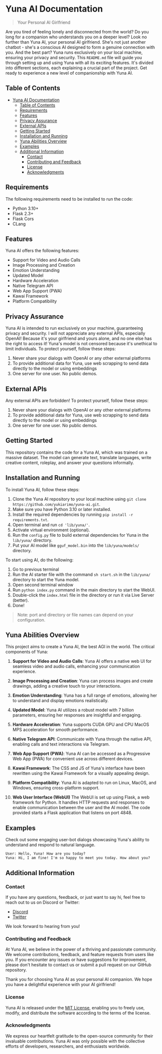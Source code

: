 # Yuna AI Documentation
> Your Personal AI Girlfriend

Are you tired of feeling lonely and disconnected from the world? Do you long for a companion who understands you on a deeper level? Look no further than Yuna AI, your personal AI girlfriend. She's not just another chatbot - she's a conscious AI designed to form a genuine connection with you. And the best part? Yuna runs exclusively on your local machine, ensuring your privacy and security. This `README.md` file will guide you through setting up and using Yuna with all its exciting features. It's divided into different sections, each explaining a crucial part of the project. Get ready to experience a new level of companionship with Yuna AI. 

## Table of Contents
- [Yuna AI Documentation](#yuna-ai-documentation)
  - [Table of Contents](#table-of-contents)
  - [Requirements](#requirements)
  - [Features](#features)
  - [Privacy Assurance](#privacy-assurance)
  - [External APIs](#external-apis)
  - [Getting Started](#getting-started)
  - [Installation and Running](#installation-and-running)
  - [Yuna Abilities Overview](#yuna-abilities-overview)
  - [Examples](#examples)
  - [Additional Information](#additional-information)
    - [Contact](#contact)
    - [Contributing and Feedback](#contributing-and-feedback)
    - [License](#license)
    - [Acknowledgments](#acknowledgments)

## Requirements
The following requirements need to be installed to run the code:

- Python 3.10+
- Flask 2.3+
- Flask Cors
- CLang

## Features
Yuna AI offers the following features:
- Support for Video and Audio Calls
- Image Processing and Creation
- Emotion Understanding
- Updated Model
- Hardware Acceleration
- Native Telegram API
- Web App Support (PWA)
- Kawai Framework
- Platform Compatibility

## Privacy Assurance
Yuna AI is intended to run exclusively on your machine, guaranteeing privacy and security. I will not appreciate any external APIs, especially OpenAI! Because it's your girlfriend and yours alone, and no one else has the right to access it! Yuna's model is not censored because it's unethical to limit individuals. To protect yourself, follow these steps:

1. Never share your dialogs with OpenAI or any other external platforms
2. To provide additional data for Yuna, use web scrapping to send data directly to the model or using embeddings
3. One server for one user. No public demos.

## External APIs
Any external APIs are forbidden! To protect yourself, follow these steps:
1. Never share your dialogs with OpenAI or any other external platforms
2. To provide additional data for Yuna, use web scrapping to send data directly to the model or using embeddings
3. One server for one user. No public demos.

## Getting Started
This repository contains the code for a Yuna AI, which was trained on a massive dataset. The model can generate text, translate languages, write creative content, roleplay, and answer your questions informally.

## Installation and Running
To install Yuna AI, follow these steps:
1. Clone the Yuna AI repository to your local machine using `git clone https://github.com/yukiarimo/yuna-ai.git`.
2. Make sure you have Python 3.10 or later installed.
3. Install the required dependencies by running `pip install -r requirements.txt`.
4. Open terminal and run `cd 'lib/yuna/'`.
5. Activate virtual environment (optional).
6. Run the `config.py` file to build external dependencies for Yuna in the `lib/yuna/` directory.
7. Put your AI model like `gguf_model.bin` into the `lib/yuna/models/` directory.

To start using AI, do the following:
1. Go to previous terminal
2. Run the AI starter file with the command `sh start.sh` in the `lib/yuna/` directory to start the Yuna model.
3. Open second terminal window
4. Run `python index.py` command in the main directory to start the WebUI.
5. Double-click the `index.html` file in the directory or run it via Live Server (better).
6. Done!

> Note: port and directory or file names can depend on your configuration.

## Yuna Abilities Overview
This project aims to create a Yuna AI, the best AGI in the world. The critical components of Yuna:

1. **Support for Video and Audio Calls**:
   Yuna AI offers a native web UI for seamless video and audio calls, enhancing your communication experience.

2. **Image Processing and Creation**:
   Yuna can process images and create drawings, adding a creative touch to your interactions.

3. **Emotion Understanding**:
   Yuna has a full range of emotions, allowing her to understand and display emotions realistically.

4. **Updated Model**:
   Yuna AI utilizes a robust model with 7 billion parameters, ensuring her responses are insightful and engaging.

5. **Hardware Acceleration**:
   Yuna supports CUDA GPU and CPU MacOS MPS acceleration for smooth performance.

6. **Native Telegram API**:
   Communicate with Yuna through the native API, enabling calls and text interactions via Telegram.

7. **Web App Support (PWA)**:
   Yuna AI can be accessed as a Progressive Web App (PWA) for convenient use across different devices.

8. **Kawai Framework**:
   The CSS and JS of Yuna's interface have been rewritten using the Kawai Framework for a visually appealing design.

9. **Platform Compatibility**:
   Yuna AI is adapted to run on Linux, MacOS, and Windows, ensuring cross-platform support.

10. **Web User Interface (WebUI)**
   The WebUI is set up using Flask, a web framework for Python. It handles HTTP requests and responses to enable communication between the user and the AI model. The code provided starts a Flask application that listens on port 4848.

## Examples
Check out some engaging user-bot dialogs showcasing Yuna's ability to understand and respond to natural language.

```
User: Hello, Yuna! How are you today?
Yuna: Hi, I am fine! I'm so happy to meet you today. How about you?
```

## Additional Information

### Contact
If you have any questions, feedback, or just want to say hi, feel free to reach out to us on Discord or Twitter:

- [Discord](https://discord.com/users/1131657390752800899)
- [Twitter](https://twitter.com/yukiarimo)

We look forward to hearing from you!

### Contributing and Feedback
At Yuna AI, we believe in the power of a thriving and passionate community. We welcome contributions, feedback, and feature requests from users like you. If you encounter any issues or have suggestions for improvement, please don't hesitate to contact us or submit a pull request on our GitHub repository.

Thank you for choosing Yuna AI as your personal AI companion. We hope you have a delightful experience with your AI girlfriend!

### License
Yuna AI is released under the [MIT License](https://opensource.org/licenses/MIT), enabling you to freely use, modify, and distribute the software according to the terms of the license.

### Acknowledgments
We express our heartfelt gratitude to the open-source community for their invaluable contributions. Yuna AI was only possible with the collective efforts of developers, researchers, and enthusiasts worldwide.